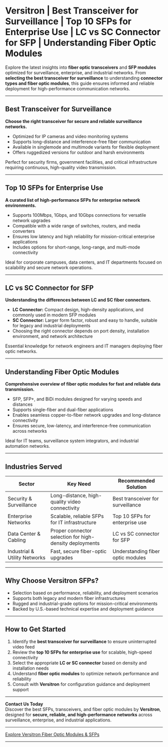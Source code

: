 # Versitron | Best Transceiver for Surveillance | Top 10 SFPs for Enterprise Use | LC vs SC Connector for SFP | Understanding Fiber Optic Modules

Explore the latest insights into **fiber optic transceivers** and **SFP modules** optimized for surveillance, enterprise, and industrial networks. From **selecting the best transceiver for surveillance** to understanding **connector types and fiber optic modules**, this guide ensures informed and reliable deployment for high-performance communication networks.

---

## Best Transceiver for Surveillance

**Choose the right transceiver for secure and reliable surveillance networks.**

- Optimized for IP cameras and video monitoring systems  
- Supports long-distance and interference-free fiber communication  
- Available in singlemode and multimode variants for flexible deployment  
- Offers ruggedized versions for outdoor and harsh environments  

Perfect for security firms, government facilities, and critical infrastructure requiring continuous, high-quality video transmission.

---

## Top 10 SFPs for Enterprise Use

**A curated list of high-performance SFPs for enterprise network environments.**

- Supports 100Mbps, 1Gbps, and 10Gbps connections for versatile network upgrades  
- Compatible with a wide range of switches, routers, and media converters  
- Ensures low latency and high reliability for mission-critical enterprise applications  
- Includes options for short-range, long-range, and multi-mode connectivity  

Ideal for corporate campuses, data centers, and IT departments focused on scalability and secure network operations.

---

## LC vs SC Connector for SFP

**Understanding the differences between LC and SC fiber connectors.**

- **LC Connector:** Compact design, high-density applications, and commonly used in modern SFP modules  
- **SC Connector:** Larger form factor, robust and easy to handle, suitable for legacy and industrial deployments  
- Choosing the right connector depends on port density, installation environment, and network architecture  

Essential knowledge for network engineers and IT managers deploying fiber optic networks.

---

## Understanding Fiber Optic Modules

**Comprehensive overview of fiber optic modules for fast and reliable data transmission.**

- SFP, SFP+, and BiDi modules designed for varying speeds and distances  
- Supports single-fiber and dual-fiber applications  
- Enables seamless copper-to-fiber network upgrades and long-distance connectivity  
- Ensures secure, low-latency, and interference-free communication across networks  

Ideal for IT teams, surveillance system integrators, and industrial automation networks.

---

## Industries Served

| Sector                      | Key Need                                                 | Recommended Solution                                               |
|------------------------------|---------------------------------------------------------|-------------------------------------------------------------------|
| Security & Surveillance      | Long-distance, high-quality video connectivity          | Best transceiver for surveillance                                   |
| Enterprise Networks          | Scalable, reliable SFPs for IT infrastructure          | Top 10 SFPs for enterprise use                                      |
| Data Center & Cabling        | Proper connector selection for high-density deployments | LC vs SC connector for SFP                                           |
| Industrial & Utility Networks| Fast, secure fiber-optic upgrades                        | Understanding fiber optic modules                                    |

---

## Why Choose Versitron SFPs?

- Selection based on performance, reliability, and deployment scenarios  
- Supports both legacy and modern fiber infrastructures  
- Rugged and industrial-grade options for mission-critical environments  
- Backed by U.S.-based technical expertise and deployment guidance  

---

## How to Get Started

1. Identify the **best transceiver for surveillance** to ensure uninterrupted video feed  
2. Review the **top 10 SFPs for enterprise use** for scalable, high-speed connectivity  
3. Select the appropriate **LC or SC connector** based on density and installation needs  
4. Understand **fiber optic modules** to optimize network performance and reliability  
5. Consult with **Versitron** for configuration guidance and deployment support  

---

**Contact Us Today**  
Discover the best SFPs, transceivers, and fiber optic modules by **Versitron**, designed for **secure, reliable, and high-performance networks** across surveillance, enterprise, and industrial applications.  

---

[Explore Versitron Fiber Optic Modules & SFPs](https://www.versitron.com/collections/sfp-modules)

---
